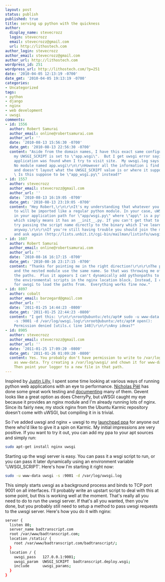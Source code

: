 ```yaml
---
layout: post
status: publish
published: true
title: serving up python with the quickness
author:
  display_name: stevecrozz
  login: stevecrozz
  email: stevecrozz@gmail.com
  url: http://lithostech.com
author_login: stevecrozz
author_email: stevecrozz@gmail.com
author_url: http://lithostech.com
wordpress_id: 251
wordpress_url: http://lithostech.com/?p=251
date: '2010-04-05 12:13:19 -0700'
date_gmt: '2010-04-05 19:13:19 -0700'
categories:
- Uncategorized
tags:
- python
- django
- nginx
- web development
- uwsgi
comments:
- id: 1556
  author: Robert Samurai
  author_email: online@robertsamurai.com
  author_url: ''
  date: '2010-08-13 15:56:30 -0700'
  date_gmt: '2010-08-13 22:56:30 -0700'
  content: "Aside from the domain names, I have this exact same configuration.  Except,
    my UWSGI_SCRIPT is set to \"app.wsgi\".  But I get uwsgi error saying that no
    application was found when I try to visit site.  My uwsgi.log says:\r\n\r\nImportError:
    No module named app.wsgi\r\n\r\nHowever all the information i find is very ambiguous
    and doesn't layout what the UWSGI_SCRIPT value is or where it suppose to be saved.
    \ Is this suppose to be \"app_wsgi.py\" instead?"
- id: 1557
  author: stevecrozz
  author_email: stevecrozz@gmail.com
  author_url: ''
  date: '2010-08-13 16:19:05 -0700'
  date_gmt: '2010-08-13 23:19:05 -0700'
  content: "Hey Robert,\r\n\r\nIt's my understanding that whatever you set UWSGI_SCRIPT
    to will be imported like a regular python module. In your case, uWSGI is looking
    in your application path for \"app/wsgi.py\" where \"app\" is a python module
    which simply means it has an __init__.py. If you can't get that to work you can
    try passing the script name directly to the binary which I've learned is faster
    anyway.\r\n\r\nIf you're still having trouble you should join the mailing list
    and ask again (http://lists.unbit.it/cgi-bin/mailman/listinfo/uwsgi)."
- id: 1607
  author: Robert Samurai
  author_email: online@robertsamurai.com
  author_url: ''
  date: '2010-08-16 16:17:15 -0700'
  date_gmt: '2010-08-16 23:17:15 -0700'
  content: "Thanks for pointing me in the right direction!\r\n\r\nThe pylons project
    and the nested module use the same name. So that was throwing me off when setting
    the paths.  Plus it appears I can't dynamically add pythonpaths to uwsgi from
    the environmental scripts in the nginx location block. Instead, I created an xml
    for uwsgi to load the paths from.  Everything works fine now."
- id: 8897
  author: cobalt
  author_email: barzegard@gmail.com
  author_url: ''
  date: '2011-01-25 14:44:23 -0800'
  date_gmt: '2011-01-25 22:44:23 -0800'
  content: "I get this: \r\n\r\nroot@ubuntu:/etc/apt# sudo -u www-data uwsgi
    -s :9001 -d /var/log/uwsgi.log\r\nroot@ubuntu:/etc/apt# open():
    Permission denied [utils.c line 148]\r\n\r\nAny ideas?"
- id: 8905
  author: stevecrozz
  author_email: stevecrozz@gmail.com
  author_url: ''
  date: '2011-01-25 17:09:20 -0800'
  date_gmt: '2011-01-26 01:09:20 -0800'
  content: Yes. You probably don't have permission to write to /var/log/uwsgi.log
    as www-data. Try creating a /var/log/uwsgi/ and chown it for www-data:www-data.
    Then point your logger to a new file in that path.
---
```

Inspired by [Justin Lilly](http://justinlilly.com/), I spent some time
looking at various ways of running python web applications with an eye
to performance. [Nicholas Piël](http://nichol.as/) has done some great
work testing and
[documenting](http://nichol.as/benchmark-of-python-web-servers) many of
them. Gevent looks like a great option as does CherryPy, but uWSGI
caught my eye because it provides an nginx module and I'm already
running lots of nginx. Since its fairly new, my stock nginx from the
Ubuntu Karmic repository doesn't come with uWSGI, but compiling it in is
trivial.

So I've added uwsgi and nginx + uwsgi to my [launchpad
ppa](https://launchpad.net/~stevecrozz/+archive/ppa) for anyone out
there who'd like to give it a spin on Karmic. My initial impressions are
very positive. If you want to try it out, you can add my ppa to your apt
sources and simply run:

~~~ bash
sudo apt-get install nginx uwsgi
~~~

<!--more-->

Starting up the wsgi server is easy. You can pass it a wsgi script to
run, or you can pass it later dynamically using an environment variable
'UWSGI_SCRIPT'. Here's how I'm starting it right now:

~~~ bash
sudo -u www-data uwsgi -s :9001 -d /var/log/uwsgi.log
~~~

This simply starts uwsgi as a background process and binds to TCP port
9001 on all interfaces. I'll probably write an upstart script to deal
with this at some point, but this is working well at the moment. That's
really all you need to do to run the uwsgi server. If that's all you
wanted, then you're done, but you probably still need to setup a method
to pass uwsgi requests to the uwsgi server. Here's how you do it with
nginx:

~~~ bash
server {
  listen 80;
  server_name badtranscript.com
  root /var/www/badtranscript.com;
  location /static/ {
    root /var/www/badtranscript.com/badtranscript/;
  }
  location / {
    uwsgi_pass   127.0.0.1:9001;
    uwsgi_param  UWSGI_SCRIPT  badtranscript.deploy.wsgi;
    include      uwsgi_params;
  }
}
~~~

